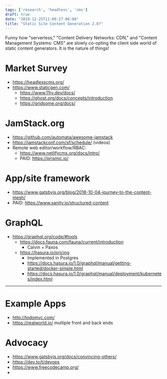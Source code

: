 ```yaml
---
tags: ['research', 'headless', 'cms']
draft: true
date: "2019-12-25T11:09:27-06:00"
title: "Static Site Content Generation 2.0?"
---
```

Funny how "serverless," "Content Delivery Networks: CDN," and "Content Management Systems: CMS" are slowly co-opting the client side world of static content generators. It is the nature of things!
<!--more-->
# Market Survey
- https://headlesscms.org/
- https://www.staticgen.com/
  - https://www.11ty.dev/docs/
  - https://ghost.org/docs/concepts/introduction
  - https://gridsome.org/docs/

# JamStack.org
- https://github.com/automata/awesome-jamstack
- https://jamstackconf.com/sf/schedule/ (videos)
- Remote web editor/workflow/RBAC:
  - https://www.netlifycms.org/docs/intro/
  - PAID: https://prismic.io/

# App/site framework
- https://www.gatsbyjs.org/blog/2018-10-04-journey-to-the-content-mesh/
- PAID: https://www.sanity.io/structured-content

# GraphQL
- https://graphql.org/code/#tools
  - https://docs.fauna.com/fauna/current/introduction
    - Calvin + Paxos
  - https://hasura.io/pricing
    - Implemented in Postgres
    - https://docs.hasura.io/1.0/graphql/manual/getting-started/docker-simple.html
    - https://docs.hasura.io/1.0/graphql/manual/deployment/kubernetes/index.html

---

# Example Apps
- http://todomvc.com/
- https://realworld.io/ multiple front and back ends

# Advocacy
- https://www.gatsbyjs.org/docs/convincing-others/
- https://dev.to/t/devops
- https://www.freecodecamp.org/
-
